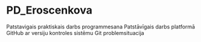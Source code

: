 # PD_Eroscenkova
Patstavigais praktiskais darbs programmesana
Patstāvīgais darbs platformā GitHub ar versiju kontroles sistēmu Git
problemsituacija

